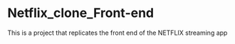 # Netflix_clone_Front-end
This is a project that replicates the front end of the NETFLIX streaming app
